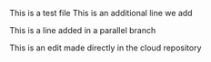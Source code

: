 This is a test file
This is an additional line we add

This is a line added in a parallel branch

This is an edit made directly in the cloud repository
